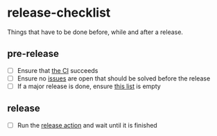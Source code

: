 # release-checklist
Things that have to be done before, while and after a release.

## pre-release

- [ ] Ensure that [the CI](https://github.com/nxpkg/nxdb/actions) succeeds
- [ ] Ensure no [issues](https://github.com/nxpkg/nxdb/issues) are open that should be solved before the release
- [ ] If a major release is done, ensure [this list](./before-next-major.md) is empty

## release

- [ ] Run the [release action](https://github.com/nxpkg/nxdb/actions/workflows/release.yml) and wait until it is finished
